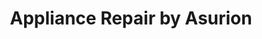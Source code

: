 ---
title: "Appliance Repair by Asurion"
url: /cedar-hill/appliance-repair-by-asurion/
shop: appliance
---